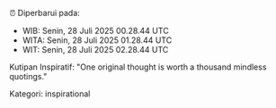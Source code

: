 ⏰ Diperbarui pada:
- WIB: Senin, 28 Juli 2025 00.28.44 UTC
- WITA: Senin, 28 Juli 2025 01.28.44 UTC
- WIT: Senin, 28 Juli 2025 02.28.44 UTC

Kutipan Inspiratif:
"One original thought is worth a thousand mindless quotings."


Kategori: inspirational

